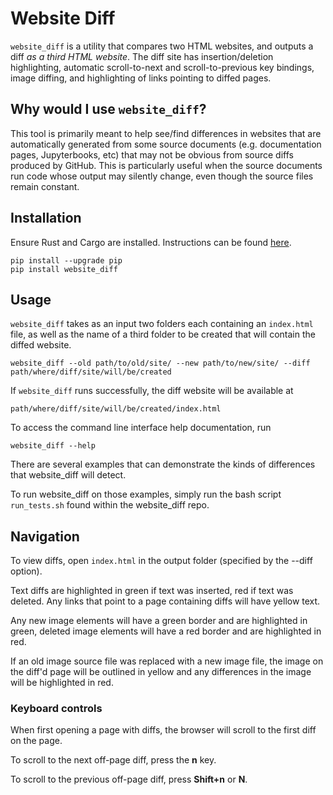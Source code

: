 # Website Diff

`website_diff` is a utility that compares two HTML websites, and outputs a diff *as a third HTML website*.
The diff site has insertion/deletion highlighting, automatic scroll-to-next and scroll-to-previous key bindings,
image diffing, and highlighting of links pointing to diffed pages.

## Why would I use `website_diff`?
This tool is primarily meant to help see/find differences in websites that are automatically generated from some source
documents (e.g. documentation pages, Jupyterbooks, etc) that may not be obvious from source diffs produced by GitHub.
This is particularly useful when the source documents run code whose output may silently change, even though the source
files remain constant.

## Installation
Ensure Rust and Cargo are installed. Instructions can be found [here](https://www.rust-lang.org/tools/install).

```
pip install --upgrade pip
pip install website_diff
```

## Usage
`website_diff` takes as an input two folders each containing an `index.html` file, as well as the name of a third folder to be created
that will contain the diffed website.
```
website_diff --old path/to/old/site/ --new path/to/new/site/ --diff path/where/diff/site/will/be/created
```
If `website_diff` runs successfully, the diff website will be available at
```
path/where/diff/site/will/be/created/index.html
```

To access the command line interface help documentation, run
```
website_diff --help
```

There are several examples that can demonstrate the kinds of differences that website_diff will detect.

To run website_diff on those examples, simply run the bash script `run_tests.sh` found within the website_diff repo.

## Navigation

To view diffs, open `index.html` in the output folder (specified by the --diff option). 

Text diffs are highlighted in green if text was inserted, red if text was deleted. Any links that point to a page containing diffs will have yellow text.

Any new image elements will have a green border and are highlighted in green, deleted image elements will have a red border and are highlighted in red.

If an old image source file was replaced with a new image file, the image on the diff'd page will be outlined in yellow and any differences in the image will be highlighted in red. 

### Keyboard controls

When first opening a page with diffs, the browser will scroll to the first diff on the page.

To scroll to the next off-page diff, press the **n** key.

To scroll to the previous off-page diff, press **Shift+n** or **N**. 

